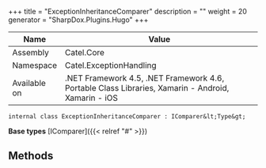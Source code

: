 

+++
title = "ExceptionInheritanceComparer" 
description = ""
weight = 20
generator = "SharpDox.Plugins.Hugo"
+++

Name|Value
---|---
Assembly|Catel.Core
Namespace|Catel.ExceptionHandling
Available on|.NET Framework 4.5, .NET Framework 4.6, Portable Class Libraries, Xamarin - Android, Xamarin - iOS

```
internal class ExceptionInheritanceComparer : IComparer&lt;Type&gt;
```

**Base types**
[IComparer]({{&lt; relref "#" &gt;}})

## Methods

